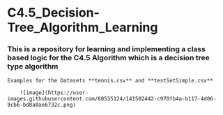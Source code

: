 # C4.5_Decision-Tree_Algorithm_Learning

###  This is a repository for learning and implementing a class based logic for the C4.5 Algorithm which is a decision tree type algorithm

    Examples for the Datasets **tennis.csv** and **testSetSimple.csv**

        ![image](https://user-images.githubusercontent.com/60535124/141502442-c970fb4a-b117-4d06-9cb6-bd8a0ae6732c.png)
